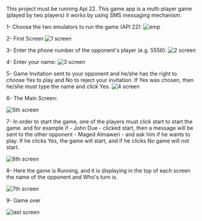 This project must be running Api 22.
This game app is a multi-player game (played by two players) it works by using SMS messaging mechanism.

1- Choose the two emulators to run the game (API 22):
![emp](https://user-images.githubusercontent.com/25162734/32986663-129be700-cca5-11e7-9cf7-ede2136ebd48.PNG)


2- First Screen
![1 screen](https://user-images.githubusercontent.com/25162734/32986665-1eb22d4c-cca5-11e7-8531-8e782e139bca.png)



3- Enter the phone number of the opponent's player (e.g. 5556):
![2 screen](https://user-images.githubusercontent.com/25162734/32986668-28f671fa-cca5-11e7-83d5-36ada8cca573.png)


4- Enter your name:
![3 screen](https://user-images.githubusercontent.com/25162734/32986669-2fd88bb6-cca5-11e7-9073-482e167252bc.png)


5- Game Invitation sent to your opponent and he/she has the right to choose Yes to play and No to reject your invitation. If Yes was chosen, then he/she must type the name and click Yes.
![4 screen](https://user-images.githubusercontent.com/25162734/32986674-39ccf3e6-cca5-11e7-8e45-fc2c5428e387.png)



6- The Main Screen:

![5th screen](https://user-images.githubusercontent.com/25162734/32986679-49dde20e-cca5-11e7-8552-af15d65056c1.png)


7-  In order to start the game, one of the players must click start to start the game. and for example if - John Due - clicked start, then a message will be sent to the other opponent - Maged Almaweri - and ask him if he wants to play. If he clicks Yes, the game will start, and if he clicks No game will not start.

![6th screen](https://user-images.githubusercontent.com/25162734/32986693-89d262cc-cca5-11e7-86b2-37594038ec69.png)



8- Here the game is Running, and it is displaying in the top of each screen the name of the opponent and Who's turn is.

![7th screen](https://user-images.githubusercontent.com/25162734/32986698-94a79776-cca5-11e7-835f-ea552bb3abb3.png)



9- Game over

![last screen](https://user-images.githubusercontent.com/25162734/32986701-9c4e43da-cca5-11e7-9d25-ad0fcb7701fe.png)



